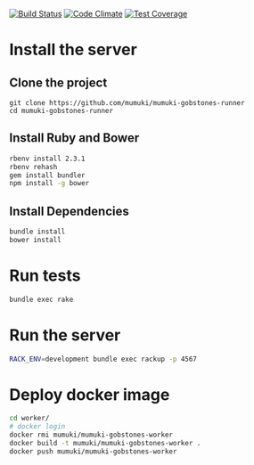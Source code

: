 [![Build Status](https://travis-ci.org/mumuki/mumuki-gobstones-server.svg?branch=master)](https://travis-ci.org/mumuki/mumuki-gobstones-server)
[![Code Climate](https://codeclimate.com/github/mumuki/mumuki-gobstones-server/badges/gpa.svg)](https://codeclimate.com/github/mumuki/mumuki-gobstones-server)
[![Test Coverage](https://codeclimate.com/github/mumuki/mumuki-gobstones-server/badges/coverage.svg)](https://codeclimate.com/github/mumuki/mumuki-gobstones-server)

# Install the server

## Clone the project

```
git clone https://github.com/mumuki/mumuki-gobstones-runner 
cd mumuki-gobstones-runner
```

## Install Ruby and Bower

```bash
rbenv install 2.3.1
rbenv rehash
gem install bundler
npm install -g bower
```

## Install Dependencies

```bash
bundle install
bower install
```

# Run tests

```bash
bundle exec rake
```

# Run the server

```bash
RACK_ENV=development bundle exec rackup -p 4567
```

# Deploy docker image

```bash
cd worker/
# docker login
docker rmi mumuki/mumuki-gobstones-worker
docker build -t mumuki/mumuki-gobstones-worker .
docker push mumuki/mumuki-gobstones-worker
```
